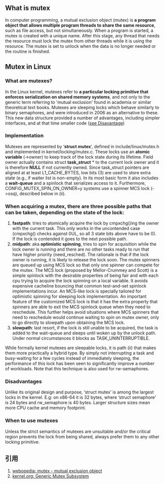## What is mutex

In computer programming, a mutual exclusion object (mutex) is **a program object that allows multiple program threads to share the same resource**, such as file access, but not simultaneously. When a program is started, a mutex is created with a unique name. After this stage, any thread that needs the resource must lock the mutex from other threads while it is using the resource. The mutex is set to unlock when the data is no longer needed or the routine is finished.

## Mutex in Linux

### What are mutexes?

In the Linux kernel, mutexes refer to **a particular locking primitive that enforces serialization on shared memory systems**, and not only to the generic term referring to 'mutual exclusion' found in academia or similar theoretical text books. Mutexes are sleeping locks which behave similarly to binary semaphores, and were introduced in 2006 as an alternative to these. This new data structure provided a number of advantages, including simpler interfaces, and at that time smaller code ([see Disavantage](http://lwn.net/Articles/164802/))

### Implementation

Mutexes are represented by ‘**struct mutex**’, defined in include/linux/mutex.h and implemented in kernel/locking/mutex.c. These locks use an **atomic variable** (->owner) to keep track of the lock state during its lifetime. Field owner actually contains struct **task\_struct** \* to the current lock owner and it is therefore **NULL** if not currently owned. Since task\_struct pointers are aligned at at least L1\_CACHE\_BYTES, low bits (3) are used to store extra state (e.g., if waiter list is non-empty). In its most basic form it also includes a **wait-queue** and a spinlock that serializes access to it. Furthermore, CONFIG\_MUTEX\_SPIN\_ON_OWNER=y systems use a spinner MCS lock (->osq), described below in (ii).

### When acquiring a mutex, there are three possible paths that can be taken, depending on the state of the lock:

1. **fastpath**: tries to atomically acquire the lock by cmpxchg()ing the owner with the current task. This only works in the uncontended case (cmpxchg() checks against 0UL, so all 3 state bits above have to be 0). If the lock is contended it goes to the next possible path.
2. **midpath**: aka **optimistic spinning**, tries to spin for acquisition while the lock owner is running and there are no other tasks ready to run that have higher priority (need_resched). The rationale is that if the lock owner is running, it is likely to release the lock soon. The mutex spinners are queued up using MCS lock so that only one spinner can compete for the mutex. The MCS lock (proposed by Mellor-Crummey and Scott) is a simple spinlock with the desirable properties of being fair and with each cpu trying to acquire the lock spinning on a local variable. It avoids expensive cacheline bouncing that common test-and-set spinlock implementations incur. An MCS-like lock is specially tailored for optimistic spinning for sleeping lock implementation. An important feature of the customized MCS lock is that it has the extra property that spinners are able to exit the MCS spinlock queue when they need to reschedule. This further helps avoid situations where MCS spinners that need to reschedule would continue waiting to spin on mutex owner, only to go directly to slowpath upon obtaining the MCS lock.
1. **slowpath**: last resort, if the lock is still unable to be acquired, the task is added to the wait-queue and sleeps until woken up by the unlock path. Under normal circumstances it blocks as TASK_UNINTERRUPTIBLE.

While formally kernel mutexes are sleepable locks, it is path (ii) that makes them more practically a hybrid type. By simply not interrupting a task and busy-waiting for a few cycles instead of immediately sleeping, the performance of this lock has been seen to significantly improve a number of workloads. Note that this technique is also used for rw-semaphores.

### Disadvantages

Unlike its original design and purpose, ‘struct mutex’ is among the largest locks in the kernel. E.g: on x86-64 it is 32 bytes, where ‘struct semaphore’ is 24 bytes and rw_semaphore is 40 bytes. Larger structure sizes mean more CPU cache and memory footprint.

### When to use mutexes

Unless the strict semantics of mutexes are unsuitable and/or the critical region prevents the lock from being shared, always prefer them to any other locking primitive.

## 引用

1. [webopedia: mutex - mutual exclusion object](https://www.webopedia.com/TERM/M/mutex.html)
2. [kernel.org: Generic Mutex Subsystem](https://www.kernel.org/doc/html/latest/locking/mutex-design.html)